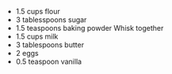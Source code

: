 * 1.5 cups flour
* 3 tablesspoons sugar
* 1.5 teaspoons baking powder
Whisk together
* 1.5 cups milk
* 3 tablespoons butter
* 2 eggs
* 0.5 teaspoon vanilla